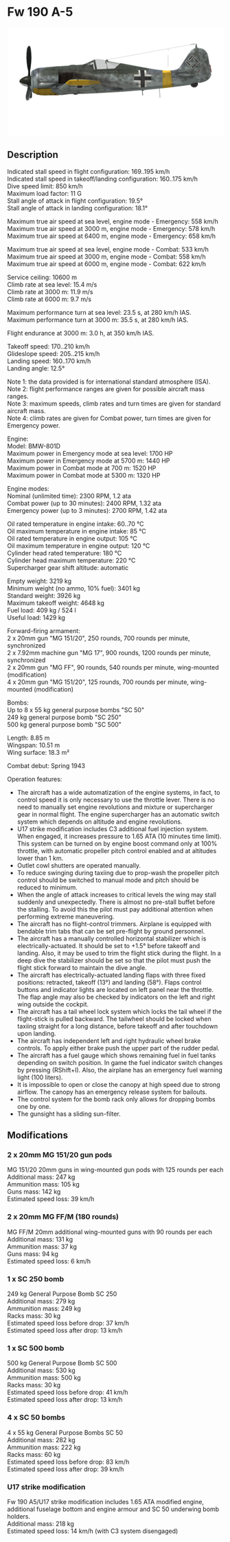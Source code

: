 # Fw 190 A-5  
  
![fw190a5](../images/fw190a5.png)  
  
## Description  
  
Indicated stall speed in flight configuration: 169..195 km/h  
Indicated stall speed in takeoff/landing configuration: 160..175 km/h  
Dive speed limit: 850 km/h  
Maximum load factor: 11 G  
Stall angle of attack in flight configuration: 19.5°  
Stall angle of attack in landing configuration: 18.1°  
  
Maximum true air speed at sea level, engine mode - Emergency: 558 km/h  
Maximum true air speed at 3000 m, engine mode - Emergency: 578 km/h  
Maximum true air speed at 6400 m, engine mode - Emergency: 658 km/h  
  
Maximum true air speed at sea level, engine mode - Combat: 533 km/h  
Maximum true air speed at 3000 m, engine mode - Combat: 558 km/h  
Maximum true air speed at 6000 m, engine mode - Combat: 622 km/h  
  
Service ceiling: 10600 m  
Climb rate at sea level: 15.4 m/s  
Climb rate at 3000 m: 11.9 m/s  
Climb rate at 6000 m: 9.7 m/s  
  
Maximum performance turn at sea level: 23.5 s, at 280 km/h IAS.  
Maximum performance turn at 3000 m: 35.5 s, at 280 km/h IAS.  
  
Flight endurance at 3000 m: 3.0 h, at 350 km/h IAS.  
  
Takeoff speed: 170..210 km/h  
Glideslope speed: 205..215 km/h  
Landing speed: 160..170 km/h  
Landing angle: 12.5°  
  
Note 1: the data provided is for international standard atmosphere (ISA).  
Note 2: flight performance ranges are given for possible aircraft mass ranges.  
Note 3: maximum speeds, climb rates and turn times are given for standard aircraft mass.  
Note 4: climb rates are given for Combat power, turn times are given for Emergency power.  
  
Engine:  
Model: BMW-801D  
Maximum power in Emergency mode at sea level: 1700 HP  
Maximum power in Emergency mode at 5700 m: 1440 HP  
Maximum power in Combat mode at 700 m: 1520 HP  
Maximum power in Combat mode at 5300 m: 1320 HP  
  
Engine modes:  
Nominal (unlimited time): 2300 RPM, 1.2 ata  
Combat power (up to 30 minutes): 2400 RPM, 1.32 ata  
Emergency power (up to 3 minutes): 2700 RPM, 1.42 ata  
  
Oil rated temperature in engine intake: 60..70 °C  
Oil maximum temperature in engine intake: 85 °C  
Oil rated temperature in engine output: 105 °C  
Oil maximum temperature in engine output: 120 °C  
Cylinder head rated temperature: 180 °C  
Cylinder head maximum temperature: 220 °C  
Supercharger gear shift altitude: automatic  
  
Empty weight: 3219 kg  
Minimum weight (no ammo, 10% fuel): 3401 kg  
Standard weight: 3926 kg  
Maximum takeoff weight: 4648 kg  
Fuel load: 409 kg / 524 l  
Useful load: 1429 kg  
  
Forward-firing armament:  
2 x 20mm gun "MG 151/20", 250 rounds, 700 rounds per minute, synchronized  
2 x 7.92mm machine gun "MG 17", 900 rounds, 1200 rounds per minute, synchronized  
2 x 20mm gun "MG FF", 90 rounds, 540 rounds per minute, wing-mounted (modification)  
4 x 20mm gun "MG 151/20", 125 rounds, 700 rounds per minute, wing-mounted (modification)  
  
Bombs:  
Up to 8 x 55 kg general purpose bombs "SC 50"  
249 kg general purpose bomb "SC 250"  
500 kg general purpose bomb "SC 500"  
  
Length: 8.85 m  
Wingspan: 10.51 m  
Wing surface: 18.3 m²  
  
Combat debut: Spring 1943  
  
Operation features:  
- The aircraft has a wide automatization of the engine systems, in fact, to control speed it is only necessary to use the throttle lever. There is no need to manually set engine revolutions and mixture or supercharger gear in normal flight. The engine supercharger has an automatic switch system which depends on altitude and engine revolutions.  
- U17 strike modification includes C3 additional fuel injection system. When engaged, it increases pressure to 1.65 ATA (10 minutes time limit). This system can be turned on by engine boost command only at 100% throttle, with automatic propeller pitch control enabled and at altitudes lower than 1 km.  
- Outlet cowl shutters are operated manually.  
- To reduce swinging during taxiing due to prop-wash the propeller pitch control should be switched to manual mode and pitch should be reduced to minimum.  
- When the angle of attack increases to critical levels the wing may stall suddenly and unexpectedly. There is almost no pre-stall buffet before the stalling. To avoid this the pilot must pay additional attention when performing extreme maneuvering.  
- The aircraft has no flight-control trimmers. Airplane is equipped with bendable trim tabs that can be set pre-flight by ground personnel.  
- The aircraft has a manually controlled horizontal stabilizer which is electrically-actuated. It should be set to +1.5° before takeoff and landing. Also, it may be used to trim the flight stick during the flight. In a deep dive the stabilizer should be set so that the pilot must push the flight stick forward to maintain the dive angle.  
- The aircraft has electrically-actuated landing flaps with three fixed positions: retracted, takeoff (13°) and landing (58°). Flaps control buttons and indicator lights are located on left panel near the throttle. The flap angle may also be checked by indicators on the left and right wing outside the cockpit.  
- The aircraft has a tail wheel lock system which locks the tail wheel if the flight-stick is pulled backward. The tailwheel should be locked when taxiing straight for a long distance, before takeoff and after touchdown upon landing.  
- The aircraft has independent left and right hydraulic wheel brake controls. To apply either brake push the upper part of the rudder pedal.  
- The aircraft has a fuel gauge which shows remaining fuel in fuel tanks depending on switch position. In game the fuel indicator switch changes by pressing (RShift+I). Also, the airplane has an emergency fuel warning light (100 liters).  
- It is impossible to open or close the canopy at high speed due to strong airflow. The canopy has an emergency release system for bailouts.  
- The control system for the bomb rack only allows for dropping bombs one by one.  
- The gunsight has a sliding sun-filter.  
  
## Modifications  
  
  
  
### 2 x 20mm MG 151/20 gun pods  
  
MG 151/20 20mm guns in wing-mounted gun pods with 125 rounds per each  
Additional mass: 247 kg  
Ammunition mass: 105 kg  
Guns mass: 142 kg  
Estimated speed loss: 39 km/h  
  
  
### 2 x 20mm MG FF/M (180 rounds)  
  
MG FF/M 20mm additional wing-mounted guns with 90 rounds per each  
Additional mass: 131 kg  
Ammunition mass: 37 kg  
Guns mass: 94 kg  
Estimated speed loss: 6 km/h  
  
  
### 1 x SC 250 bomb  
  
249 kg General Purpose Bomb SC 250  
Additional mass: 279 kg  
Ammunition mass: 249 kg  
Racks mass: 30 kg  
Estimated speed loss before drop: 37 km/h  
Estimated speed loss after drop: 13 km/h  
  
  
### 1 x SC 500 bomb  
  
500 kg General Purpose Bomb SC 500  
Additional mass: 530 kg  
Ammunition mass: 500 kg  
Racks mass: 30 kg  
Estimated speed loss before drop: 41 km/h  
Estimated speed loss after drop: 13 km/h  
  
  
### 4 x SC 50 bombs  
  
4 x 55 kg General Purpose Bombs SC 50  
Additional mass: 282 kg  
Ammunition mass: 222 kg  
Racks mass: 60 kg  
Estimated speed loss before drop: 83 km/h  
Estimated speed loss after drop: 39 km/h  
  
  
### U17 strike modification  
  
Fw 190 A5/U17 strike modification includes 1.65 ATA modified engine, additional fuselage bottom and engine armour and SC 50 underwing bomb holders.  
Additional mass: 218 kg  
Estimated speed loss: 14 km/h (with C3 system disengaged)  